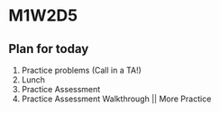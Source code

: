 # M1W2D5

## Plan for today

  1. Practice problems (Call in a TA!)
  2. Lunch
  3. Practice Assessment
  4. Practice Assessment Walkthrough || More Practice

